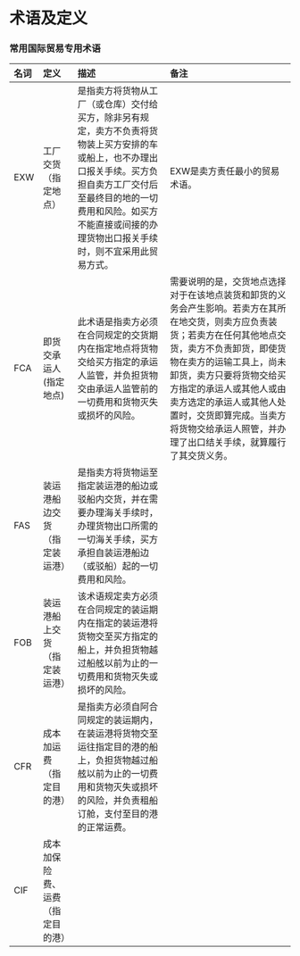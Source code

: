 # 术语及定义

### 常用国际贸易专用术语

| 名词 | 定义 | 描述 | 备注 |
| :--- | :--- | :--- | :--- |
| EXW | 工厂交货（指定地点） | 是指卖方将货物从工厂（或仓库）交付给买方，除非另有规定，卖方不负责将货物装上买方安排的车或船上，也不办理出口报关手续。买方负担自卖方工厂交付后至最终目的地的一切费用和风险。如买方不能直接或间接的办理货物出口报关手续时，则不宜采用此贸易方式。 | EXW是卖方责任最小的贸易术语。 |
| FCA | 即货交承运人\(指定地点\) | 此术语是指卖方必须在合同规定的交货期内在指定地点将货物交给买方指定的承运人监管，并负担货物交由承运人监管前的一切费用和货物灭失或损坏的风险。 | 需要说明的是，交货地点选择对于在该地点装货和卸货的义务会产生影响。若卖方在其所在地交货，则卖方应负责装货；若卖方在任何其他地点交货，卖方不负责卸货，即使货物在卖方的运输工具上，尚未卸货，卖方只要将货物交给买方指定的承运人或其他人或由卖方选定的承运人或其他人处置时，交货即算完成。当卖方将货物交给承运人照管，并办理了出口结关手续，就算履行了其交货义务。 |
| FAS | 装运港船边交货（指定装运港） | 是指卖方将货物运至指定装运港的船边或驳船内交货，并在需要办理海关手续时，办理货物出口所需的一切海关手续，买方承担自装运港船边（或驳船）起的一切费用和风险。  |  |
| FOB | 装运港船上交货（指定装运港） | 该术语规定卖方必须在合同规定的装运期内在指定的装运港将货物交至买方指定的船上，并负担货物越过船舷以前为止的一切费用和货物灭失或损坏的风险。 |  |
| CFR | 成本加运费（指定目的港） | 是指卖方必须自阿合同规定的装运期内，在装运港将货物交至运往指定目的港的船上，负担货物越过船舷以前为止的一切费用和货物灭失或损坏的风险，并负责租船订舱，支付至目的港的正常运费。  |  |
| CIF | 成本加保险费、运费（指定目的港） |  |  |



